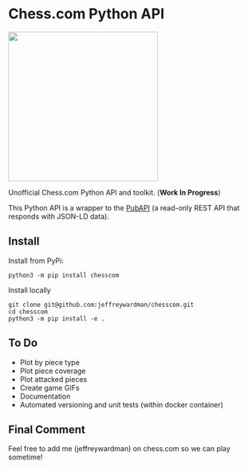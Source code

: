 # Chess.com Python API

[<img src="https://images.chesscomfiles.com/uploads/v1/blog/291978.333e4ddb.668x375o.576e795e2298.png" width="300" align="center"/>](image.png)

Unofficial Chess.com Python API and toolkit. (**Work In Progress**)

This Python API is a wrapper to the [PubAPI](https://www.chess.com/news/view/published-data-api) (a read-only REST API that responds with JSON-LD data).

## Install

Install from PyPi:

```
python3 -m pip install chesscom
```

Install locally

```
git clone git@github.com:jeffreywardman/chesscom.git
cd chesscom
python3 -m pip install -e .
```

## To Do

- Plot by piece type
- Plot piece coverage
- Plot attacked pieces
- Create game GIFs
- Documentation
- Automated versioning and unit tests (within docker container)

## Final Comment

Feel free to add me (jeffreywardman) on chess.com so we can play sometime!
